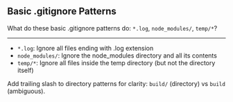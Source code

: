 ## Basic .gitignore Patterns

What do these basic .gitignore patterns do: `*.log`, `node_modules/`, `temp/*`?

---

- `*.log`: Ignore all files ending with .log extension
- `node_modules/`: Ignore the node_modules directory and all its contents
- `temp/*`: Ignore all files inside the temp directory (but not the directory itself)

Add trailing slash to directory patterns for clarity: `build/` (directory) vs `build` (ambiguous).

